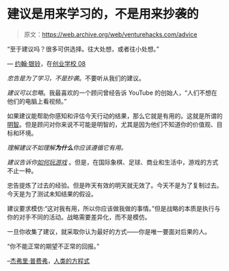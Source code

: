 # 建议是用来学习的，不是用来抄袭的

> 原文：<https://web.archive.org/web/venturehacks.com/advice>

“至于建议吗？很多可供选择。往大处想，或者往小处想。”

— [约翰·银铃](https://web.archive.org/web/20221208083220/http://blog.wired.com/business/2008/04/world-dominatio.html)，在[创业学校 08](https://web.archive.org/web/20221208083220/http://omnisio.com/startupschool08)

*忠告是为了学习，不是抄袭*。不要听从我们的建议。

*建议可以忽略*。我最喜欢的一个顾问曾经告诉 YouTube 的创始人，“人们不想在他们的电脑上看视频。”

如果建议能帮助你感知和评估今天行动的结果，那么它就是有用的。这就是所谓的[明智](https://web.archive.org/web/20221208083220/http://books.google.com/books?id=xyIRdiAbpr8C&pg=PA162&dq=re-creating+the+corporation+%22wisdom+is+the+ability%22&lr=&ei=yoYOSOqSNouKtAOA27mMBg&sig=bLKrNY2LATPyHRI_qvHYPV5ddH0)。但是顾问对你来说不可能是明智的，尤其是因为他们不知道你的价值观、目标和环境。

*理解建议不如理解**为什么**你应该遵循它有用。*

*建议告诉你[如何玩游戏](/web/20221208083220/https://venturehacks.com/articles/referees)* 。但是，在国际象棋、足球、商业和生活中，游戏的方式不止一种。

忠告提炼了过去的经验。但是昨天有效的明天就无效了。今天不是为了复制过去。今天是为了测试未知结果的假设。

建议要求模仿:“这对我有用，所以你应该做我做的事情。”但是战略的本质是执行与你的对手不同的活动。战略需要差异化，而不是模仿。

一旦你收集了建议，就采取你认为最好的方式——你是唯一要面对后果的人。

“你不能正常的期望不正常的回报。”

–[杰弗里·普费弗](https://web.archive.org/web/20221208083220/http://www.google.com/search?hl=en&lr=&q=Jeffrey%20Pfeffer)，[人类的方程式](https://web.archive.org/web/20221208083220/http://books.google.com/books?id=vM4KVbyID-EC&pg=PR9&dq=%22You+can%27t+be+normal+and+expect+abnormal+returns.%22&lr=&ei=TiZISMjiK4ektAPu34WDBw&sig=S1F7ood8dUsv3kYqF_TfvdDbGD8)